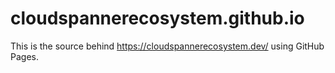 # cloudspannerecosystem.github.io
This is the source behind https://cloudspannerecosystem.dev/ using GitHub Pages.

